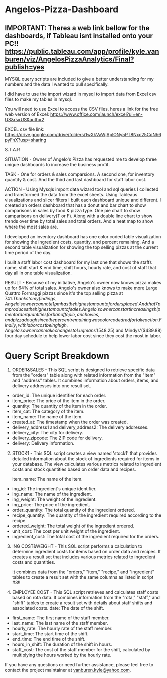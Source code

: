 # Angelos-Pizza-Dashboard
## IMPORTANT: Theres a web link bellow for the dashboards, if Tableau isnt installed onto your PC!! https://public.tableau.com/app/profile/kyle.vanburen/viz/AngelosPizzaAnalytics/Final?publish=yes

 MYSQL query scripts are included to give a better understanding for my numbers and the data I wanted to pull specifically.

 I did have to use the import wizard in mysql to import data from Excel csv files to make my tables in mysql. 

You will need to use Excel to access the CSV files, heres a link for the free web version of Excel: https://www.office.com/launch/excel?ui=en-US&rs=US&auth=2
 
 EXCEL csv file link: https://drive.google.com/drive/folders/1wXkVaWjAplONy5PT8Nxc25CdNh6pyFnX?usp=sharing

 S.T.A.R

SITUATION - Owner of Angelo's Pizza has requested me to develop three unique dashboards to increase the business profit.

TASK - One for orders & sales comparsions. A second one, for inventory quantity & cost. And the third and last dashboard for staff labor cost.

ACTION - Using Mysqls import data wizard tool and sql queries I collected and transformed the data from the excel sheets. Using Tableaus visualizations and slicer filters I built each dashboard unique and different. I created an orders dashboard that has a donut and bar chart to show comparisons in sales by food & pizza type. One pie chart to show camparisons on delivery(T or F). Along with a double line chart to show trends over time by total sales and total orders. And a heat map to show where the most sales are.

I developed an inventory dashboard has one color coded table visualization for showing the ingredient costs, quantity, and percent remaining. And a second table visualization for showing the top selling pizzas at the current time period of the day.


I built a staff labor cost dashboard for my last one that shows the staffs name, shift start & end time, shift hours, hourly rate, and cost of staff that day all in one table visualization.

RESULT - Because of my initiative, Angelo's owner now knows pizza makes up for 64% of total sales. Angelo's owner also knows to make more Large Quattro Formaggi pizzas since it's the top selling pizza at $741. Thanks to my findings, Angelo's owner can note 1pm has the highest amount of orders placed. And that 7pm produces the highest amount of sales. Angelo's owner can start increasing shipment order quantities for banoffe pie, anchovies, and pizza dough since the percent remaining was color coded red for take action. Finally, with labor cost being high, Angelo's owner can make changes to Luqmans'($548.25) and Mindys'($439.88) four day schedule to help lower labor cost since they cost the most in labor.


 # Query Script Breakdown
 1. ORDER&SALES - This SQL script is designed to retrieve specific data from the "orders" table along with related information from the "item" and "address" tables. It combines information about orders, items, and delivery addresses into one result set.
- order_id: The unique identifier for each order.
- item_price: The price of the item in the order.
- quantity: The quantity of the item in the order.
- item_cat: The category of the item.
- item_name: The name of the item.
- created_at: The timestamp when the order was created.
- delivery_address1 and delivery_address2: The delivery addresses.
- delivery_city: The city for delivery.
- delivery_zipcode: The ZIP code for delivery.
- delivery: Delivery information.


2. STOCK1 - This SQL script creates a view named 'stock1' that provides detailed information about the stock of ingredients required for items in your database. The view calculates various metrics related to ingredient costs and stock quantities based on order data and recipes.

    item_name: The name of the item.
- ing_id: The ingredient's unique identifier.
- ing_name: The name of the ingredient.
- ing_weight: The weight of the ingredient.
- ing_price: The price of the ingredient.
- order_quantity: The total quantity of the ingredient ordered.
- recipe_quantity: The quantity of the ingredient required according to the recipe.
- ordered_weight: The total weight of the ingredient ordered.
- unit_cost: The cost per unit weight of the ingredient.
- ingredient_cost: The total cost of the ingredient required for the orders.


3. ING COST&WEIGHT - This SQL script performs a calculation to determine ingredient costs for items based on order data and recipes. It creates a result set that includes various metrics related to ingredient costs and quantities.

   It combines data from the "orders," "item," "recipe," and "ingredient" tables to create a result set with the same columns as listed in script #3!!


4. EMPLOYEE COST - This SQL script retrieves and calculates staff costs based on rota data. It combines information from the "rota," "staff," and "shift" tables to create a result set with details about staff shifts and associated costs.
   date: The date of the shift.
- first_name: The first name of the staff member.
- last_name: The last name of the staff member.
- hourly_rate: The hourly rate of the staff member.
- start_time: The start time of the shift.
- end_time: The end time of the shift.
- hours_in_shift: The duration of the shift in hours.
- staff_cost: The cost of the staff member for the shift, calculated by multiplying the hours worked by the hourly rate.

If you have any questions or need further assistance, please feel free to contact the project maintainer at vanburen.kyle@yahoo.com.


   

   
